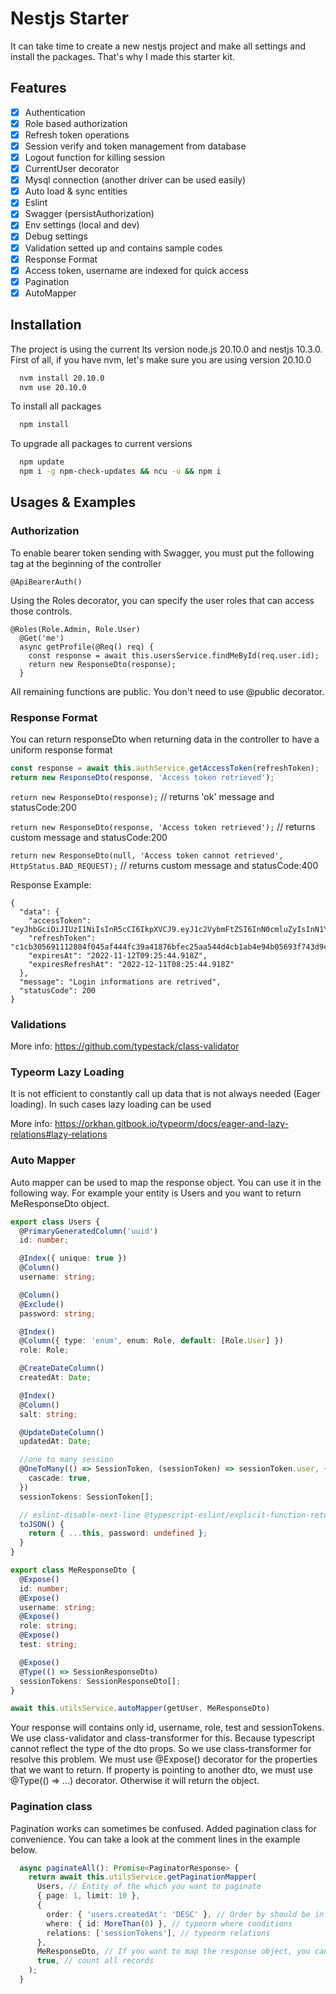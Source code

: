 # Nestjs Starter

It can take time to create a new nestjs project and make all settings and install the packages. That's why I made this
starter kit.

## Features

- [x] Authentication
- [x] Role based authorization
- [x] Refresh token operations
- [x] Session verify and token management from database
- [x] Logout function for killing session
- [x] CurrentUser decorator
- [x] Mysql connection (another driver can be used easily)
- [x] Auto load & sync entities
- [x] Eslint
- [x] Swagger (persistAuthorization)
- [x] Env settings (local and dev)
- [x] Debug settings
- [x] Validation setted up and contains sample codes
- [x] Response Format
- [x] Access token, username are indexed for quick access
- [x] Pagination
- [x] AutoMapper

## Installation

The project is using the current lts version node.js 20.10.0 and nestjs 10.3.0.
First of all, if you have nvm, let's make sure you are using version 20.10.0

```bash 
  nvm install 20.10.0
  nvm use 20.10.0
```

To install all packages

```bash 
  npm install
```

To upgrade all packages to current versions

```bash 
  npm update
  npm i -g npm-check-updates && ncu -u && npm i
```

## Usages & Examples

### Authorization

To enable bearer token sending with Swagger, you must put the following tag at the beginning of the controller

```
@ApiBearerAuth()
```

Using the Roles decorator, you can specify the user roles that can access those controls.

```
@Roles(Role.Admin, Role.User)
  @Get('me')
  async getProfile(@Req() req) {
    const response = await this.usersService.findMeById(req.user.id);
    return new ResponseDto(response);
  }
```

All remaining functions are public. You don't need to use @public decorator.

### Response Format

You can return responseDto when returning data in the controller to have a uniform response format

```typescript
const response = await this.authService.getAccessToken(refreshToken);
return new ResponseDto(response, 'Access token retrieved');
```

``return new ResponseDto(response);`` // returns 'ok' message and statusCode:200

``return new ResponseDto(response, 'Access token retrieved');`` // returns custom message and statusCode:200

``return new ResponseDto(null, 'Access token cannot retrieved', HttpStatus.BAD_REQUEST);`` // returns custom message and
statusCode:400

Response Example:

```
{
  "data": {
    "accessToken": "eyJhbGciOiJIUzI1NiIsInR5cCI6IkpXVCJ9.eyJ1c2VybmFtZSI6InN0cmluZyIsInN1YiI6MSwiY3JlYXRlZEF0IjoiMjAyMi0xMS0xMFQxMDo1MDo1MS41MzBaIiwiaWF0IjoxNjY4MTU1MTQ0LCJleHAiOjE2NjgyNDUxNDR9.Xf6AKBTgx6NPXtP7WsqvUJMYdvpUZ_9zZvTTfZpxJyA",
    "refreshToken": "c1cb305691112804f045af444fc39a41876bfec25aa544d4cb1ab4e94b05693f743d9c2548afc9c92a8e555777c6bbc50a97fe3bf8fab30eac581e8c42031b0f",
    "expiresAt": "2022-11-12T09:25:44.918Z",
    "expiresRefreshAt": "2022-12-11T08:25:44.918Z"
  },
  "message": "Login informations are retrived",
  "statusCode": 200
}
```

### Validations

More info: https://github.com/typestack/class-validator

### Typeorm Lazy Loading

It is not efficient to constantly call up data that is not always needed (Eager loading). In such cases lazy loading can
be used

More info: https://orkhan.gitbook.io/typeorm/docs/eager-and-lazy-relations#lazy-relations

### Auto Mapper
Auto mapper can be used to map the response object. You can use it in the following way.
For example your entity is Users and you want to return MeResponseDto object.

```typescript
export class Users {
  @PrimaryGeneratedColumn('uuid')
  id: number;

  @Index({ unique: true })
  @Column()
  username: string;

  @Column()
  @Exclude()
  password: string;

  @Index()
  @Column({ type: 'enum', enum: Role, default: [Role.User] })
  role: Role;

  @CreateDateColumn()
  createdAt: Date;

  @Index()
  @Column()
  salt: string;

  @UpdateDateColumn()
  updatedAt: Date;

  //one to many session
  @OneToMany(() => SessionToken, (sessionToken) => sessionToken.user, {
    cascade: true,
  })
  sessionTokens: SessionToken[];

  // eslint-disable-next-line @typescript-eslint/explicit-function-return-type
  toJSON() {
    return { ...this, password: undefined };
  }
}
```

```typescript
export class MeResponseDto {
  @Expose()
  id: number;
  @Expose()
  username: string;
  @Expose()
  role: string;
  @Expose()
  test: string;

  @Expose()
  @Type(() => SessionResponseDto)
  sessionTokens: SessionResponseDto[];
}
```
```typescript
await this.utilsService.autoMapper(getUser, MeResponseDto)
```

Your response will contains only id, username, role, test and sessionTokens. We use class-validator and class-transformer for this. Because typescript cannot reflect the type of the dto props. So we use class-transformer for resolve this problem.
We must use @Expose() decorator for the properties that we want to return.
If property is pointing to another dto, we must use @Type(() => ...) decorator. Otherwise it will return the object.
### Pagination class

Pagination works can sometimes be confused. Added pagination class for convenience. You can take a look at the comment
lines in the example below.

```typescript
  async paginateAll(): Promise<PaginatorResponse> {
    return await this.utilsService.getPaginationMapper(
      Users, // Entity of the which you want to paginate
      { page: 1, limit: 10 },
      {
        order: { 'users.createdAt': 'DESC' }, // Order by should be in this format
        where: { id: MoreThan(0) }, // typeorm where conditions
        relations: ['sessionTokens'], // typeorm relations
      },
      MeResponseDto, // If you want to map the response object, you can use this. should be mapper format like above
      true, // count all records
    );
  }
```

  
